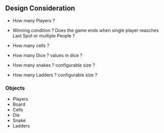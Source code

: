 

## Design Consideration

- How many Players ?
- Winning condition ? Does the game ends when single player reasches Last Spot or multiple People ?
- How many cells ?
- How many Dice ? values in dice ?

- How many snakes ? configurable size ?
- How many Ladders ? configurable size ?


### Objects

- Players
- Board
- Cells
- Die
- Snake
- Ladders

